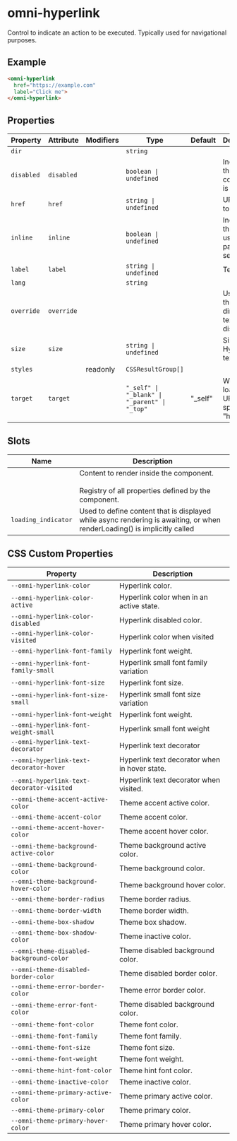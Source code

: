 # omni-hyperlink

Control to indicate an action to be executed. Typically used for navigational purposes.

## Example

```html
<omni-hyperlink
  href="https://example.com"
  label="Click me">
</omni-hyperlink>
```

## Properties

| Property   | Attribute  | Modifiers | Type                                         | Default | Description                                      |
|------------|------------|-----------|----------------------------------------------|---------|--------------------------------------------------|
| `dir`      |            |           | `string`                                     |         |                                                  |
| `disabled` | `disabled` |           | `boolean \| undefined`                       |         | Indicator if the component is disabled.          |
| `href`     | `href`     |           | `string \| undefined`                        |         | URL to link to.                                  |
| `inline`   | `inline`   |           | `boolean \| undefined`                       |         | Indicator if the link is used as part of a sentence. |
| `label`    | `label`    |           | `string \| undefined`                        |         | Text label.                                      |
| `lang`     |            |           | `string`                                     |         |                                                  |
| `override` | `override` |           |                                              |         | Used to set the base direction of text for display |
| `size`     | `size`     |           | `string \| undefined`                        |         | Size of the Hyperlink text.                      |
| `styles`   |            | readonly  | `CSSResultGroup[]`                           |         |                                                  |
| `target`   | `target`   |           | `"_self" \| "_blank" \| "_parent" \| "_top"` | "_self" | Where to load the URL specified in "href"        |

## Slots

| Name                | Description                                      |
|---------------------|--------------------------------------------------|
|                     | Content to render inside the component.<br /><br />Registry of all properties defined by the component. |
| `loading_indicator` | Used to define content that is displayed while async rendering is awaiting, or when renderLoading() is implicitly called |

## CSS Custom Properties

| Property                                  | Description                                   |
|-------------------------------------------|-----------------------------------------------|
| `--omni-hyperlink-color`                  | Hyperlink color.                              |
| `--omni-hyperlink-color-active`           | Hyperlink color when in an active state.      |
| `--omni-hyperlink-color-disabled`         | Hyperlink disabled color.                     |
| `--omni-hyperlink-color-visited`          | Hyperlink color when visited                  |
| `--omni-hyperlink-font-family`            | Hyperlink font weight.                        |
| `--omni-hyperlink-font-family-small`      | Hyperlink small font family variation         |
| `--omni-hyperlink-font-size`              | Hyperlink font size.                          |
| `--omni-hyperlink-font-size-small`        | Hyperlink small font size variation           |
| `--omni-hyperlink-font-weight`            | Hyperlink font weight.                        |
| `--omni-hyperlink-font-weight-small`      | Hyperlink small font weight                   |
| `--omni-hyperlink-text-decorator`         | Hyperlink text decorator                      |
| `--omni-hyperlink-text-decorator-hover`   | Hyperlink text decorator when in hover state. |
| `--omni-hyperlink-text-decorator-visited` | Hyperlink text decorator when visited.        |
| `--omni-theme-accent-active-color`        | Theme accent active color.                    |
| `--omni-theme-accent-color`               | Theme accent color.                           |
| `--omni-theme-accent-hover-color`         | Theme accent hover color.                     |
| `--omni-theme-background-active-color`    | Theme background active color.                |
| `--omni-theme-background-color`           | Theme background color.                       |
| `--omni-theme-background-hover-color`     | Theme background hover color.                 |
| `--omni-theme-border-radius`              | Theme border radius.                          |
| `--omni-theme-border-width`               | Theme border width.                           |
| `--omni-theme-box-shadow`                 | Theme box shadow.                             |
| `--omni-theme-box-shadow-color`           | Theme inactive color.                         |
| `--omni-theme-disabled-background-color`  | Theme disabled background color.              |
| `--omni-theme-disabled-border-color`      | Theme disabled border color.                  |
| `--omni-theme-error-border-color`         | Theme error border color.                     |
| `--omni-theme-error-font-color`           | Theme disabled background color.              |
| `--omni-theme-font-color`                 | Theme font color.                             |
| `--omni-theme-font-family`                | Theme font family.                            |
| `--omni-theme-font-size`                  | Theme font size.                              |
| `--omni-theme-font-weight`                | Theme font weight.                            |
| `--omni-theme-hint-font-color`            | Theme hint font color.                        |
| `--omni-theme-inactive-color`             | Theme inactive color.                         |
| `--omni-theme-primary-active-color`       | Theme primary active color.                   |
| `--omni-theme-primary-color`              | Theme primary color.                          |
| `--omni-theme-primary-hover-color`        | Theme primary hover color.                    |
